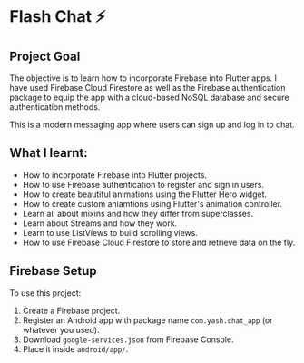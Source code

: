 # Flash Chat ⚡️

## Project Goal

The objective is to learn how to incorporate Firebase into Flutter apps. I have used Firebase Cloud Firestore as well as the Firebase authentication package to equip the app with a cloud-based NoSQL database and secure authentication methods.

This is a modern messaging app where users can sign up and log in to chat.

## What I learnt:

- How to incorporate Firebase into Flutter projects.
- How to use Firebase authentication to register and sign in users.
- How to create beautiful animations using the Flutter Hero widget.
- How to create custom aniamtions using Flutter's animation controller.
- Learn all about mixins and how they differ from superclasses.
- Learn about Streams and how they work.
- Learn to use ListViews to build scrolling views.
- How to use Firebase Cloud Firestore to store and retrieve data on the fly.

## Firebase Setup

To use this project:

1. Create a Firebase project.
2. Register an Android app with package name `com.yash.chat_app` (or whatever you used).
3. Download `google-services.json` from Firebase Console.
4. Place it inside `android/app/`.
